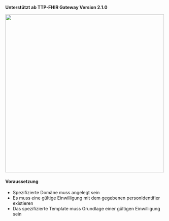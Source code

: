 **Unterstützt ab TTP-FHIR Gateway Version 2.1.0**
<p align="left">
  <img width="500" style="float: none;" src="assets/images/fhirgateway-gics.png">
</p>

#### Voraussetzung
- Spezifizierte Domäne muss angelegt sein
- Es muss eine gültige Einwilligung mit dem gegebenen personIdentifier existieren
- Das spezifizierte Template muss Grundlage einer gültigen Einwilligung sein

